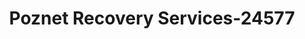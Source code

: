 ---
f_zip-code: 81625
f_state-code: CO
title: Poznet Recovery Services-24577
f_phone: 970-824-0006
f_city-only: Craig
f_address: 820 West Victory Way Craig
f_location-unique-id: '24577'
slug: poznet-recovery-services-24577
updated-on: '2024-05-30T13:46:58.046Z'
created-on: '2024-05-30T13:36:59.803Z'
published-on: '2024-05-30T13:54:32.469Z'
f_city-state: cms/city/craig-co.md
f_company: cms/company/poznet-recovery-services.md
f_state: cms/state/colorado.md
layout: '[payday-loan].html'
tags: payday-loan
---